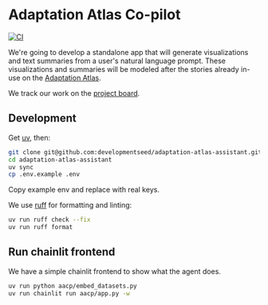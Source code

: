 # Adaptation Atlas Co-pilot

[![CI](https://github.com/developmentseed/adaptation-atlas-co-pilot/actions/workflows/ci.yaml/badge.svg)](https://github.com/developmentseed/adaptation-atlas-co-pilot/actions/workflows/ci.yaml)

We're going to develop a standalone app that will generate visualizations and text summaries from a user's natural language prompt.
These visualizations and summaries will be modeled after the stories already in-use on the [Adaptation Atlas](https://adaptationatlas.cgiar.org/).

We track our work on the [project board](https://github.com/orgs/developmentseed/projects/158).

## Development

Get [uv](https://docs.astral.sh/uv/getting-started/installation/), then:

```sh
git clone git@github.com:developmentseed/adaptation-atlas-assistant.git
cd adaptation-atlas-assistant
uv sync
cp .env.example .env
```

Copy example env and replace with real keys.

We use [ruff](https://github.com/astral-sh/ruff) for formatting and linting:

```sh
uv run ruff check --fix
uv run ruff format
```

## Run chainlit frontend

We have a simple chainlit frontend to show what the agent does.

```bash
uv run python aacp/embed_datasets.py
uv run chainlit run aacp/app.py -w
```
